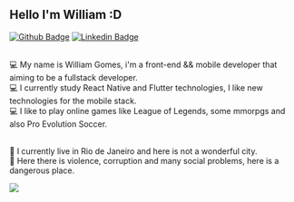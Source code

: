## Hello I'm William :D
[![Github Badge](https://img.shields.io/badge/-Github-000?style=flat-square&logo=Github&logoColor=white&link=https://github.com/williamjayjay)](https://github.com/williamjayjay)
  [![Linkedin Badge](https://img.shields.io/badge/-LinkedIn-blue?style=flat-square&logo=Linkedin&logoColor=white&link=https://www.linkedin.com/in/william-gomes-aab694149/)](https://www.linkedin.com/in/william-gomes-aab694149/)


<br/>💻 My name is William Gomes, i'm a front-end && mobile developer that aiming to be a fullstack developer. 
<br/>💻 I currently study React Native and Flutter technologies, I like new technologies for the mobile stack.
<br/>💻 I like to play online games like League of Legends, some mmorpgs and also Pro Evolution Soccer.

<br/>💬 I currently live in Rio de Janeiro and here is not a wonderful city.
<br/>💬 Here there is violence, corruption and many social problems, here is a dangerous place.

![](https://imagens.brasil.elpais.com/resizer/HzoJ89w331FejgOq4OWtAqKcEK0=/1500x0/cloudfront-eu-central-1.images.arcpublishing.com/prisa/4HAJKTKUUXIEUDJTSNQHRHAMZQ.jpg)
